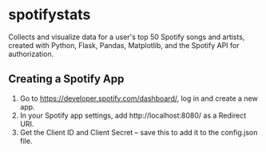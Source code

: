 # spotifystats

Collects and visualize data for a user's top 50 Spotify songs and artists, created with Python, Flask, Pandas, Matplotlib, and the Spotify API for authorization.

## Creating a Spotify App
1. Go to https://developer.spotify.com/dashboard/, log in and create a new app.
2. In your Spotify app settings, add http://localhost:8080/ as a Redirect URI.
3. Get the Client ID and Client Secret – save this to add it to the config.json file.
